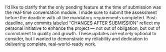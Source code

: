 I’d like to clarify that the only pending feature at the time of submission was the real-time conversation module. I made sure to submit the assessment before the deadline with all the mandatory requirements completed. Post-deadline, any commits labeled “CHANGES AFTER SUBMISSION” reflect my personal initiative to enhance the project — not out of obligation, but out of commitment to quality and growth. These updates are entirely optional to consider, but I wanted to demonstrate my reliability and dedication to delivering complete, real-world-ready work.
